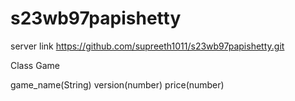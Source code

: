 # s23wb97papishetty
server link https://github.com/supreeth1011/s23wb97papishetty.git

Class Game

game_name(String) version(number) price(number)